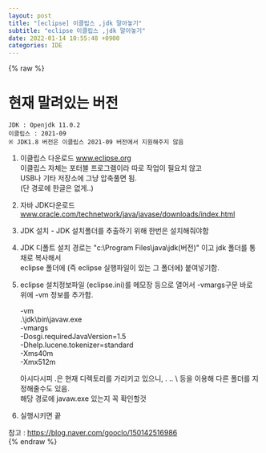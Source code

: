 ```yaml
---  
layout: post  
title: "[eclipse] 이클립스 ,jdk 말아놓기"  
subtitle: "eclipse 이클립스 ,jdk 말아놓기"  
date: 2022-01-14 10:55:48 +0900  
categories: IDE  
---  
```

{% raw %}  
  
# 현재 말려있는 버전  
	JDK : Openjdk 11.0.2  
	이클립스 : 2021-09  
	※ JDK1.8 버전은 이클립스 2021-09 버전에서 지원해주지 않음  
  
  
1. 이클립스 다운로드 www.eclipse.org   
	이클립스 자체는 포터블 프로그램이라 따로 작업이 필요치 않고  
	USB나 기타 저장소에 그냥 압축풀면 됨.  
	(단 경로에 한글은 없게..)  
  
2. 자바 JDK다운로드 www.oracle.com/technetwork/java/javase/downloads/index.html  
  
3. JDK 설치 - JDK 설치폴더를 추출하기 위해 한번은 설치해줘야함  
  
4. JDK 디폴트 설치 경로는 "c:\Program Files\java\jdk(버전)" 이고 jdk 폴더를 통채로 복사해서  
	eclipse 폴더에 (즉 eclipse 실행파일이 있는 그 폴더에) 붙여넣기함.  
  
5. eclipse 설치정보파일 (eclipse.ini)를 메모장 등으로 열어서 -vmargs구문 바로 위에 -vm 정보를 추가함.  
  
	-vm  
	.\jdk\bin\javaw.exe  
	-vmargs  
	-Dosgi.requiredJavaVersion=1.5  
	-Dhelp.lucene.tokenizer=standard  
	-Xms40m  
	-Xmx512m  
  
  
	아시다시피 .은 현재 디렉토리를 가리키고 있으니, . .. \ 등을 이용해 다른 폴더를 지정해줄수도 있음.  
	해당 경로에 javaw.exe 있는지 꼭 확인할것  
  
   
  
6. 실행시키면 끝  
  
  
  
참고 : https://blog.naver.com/gooclo/150142516986  
{% endraw %}